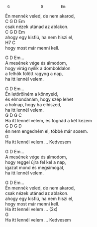      G              D        Em              
Én mennék veled, de nem akarod,   
         C         G          D    Em   
csak nézek utánad az ablakon.   
                 C  G      D            Em   
ahogy egy kisfiú, ha nem hiszi el,   
         H7                    C   
hogy most már menni kell.   
   
G D Em...   
A mesének vége és álmodom,   
hogy virág nyílik a domboldalon   
a felhők fölött ragyog a nap,   
ha itt lennél velem.   
   
G D Em...   
Én letörölném a könnyeid,   
és elmondanám, hogy szép lehet   
a holnap, hogy ha elhiszed,   
ha itt lennél velem.   
      G                 D          G                        C   
Ha itt lennél velem, és fognád a két kezem   
      G                            D         G        D   
én nem engedném el, többé már sosem.   
                                                   G   
Ha itt lennél velem ...   Kedvesem   
   
G D Em...   
A mesének vége és álmodom,   
hogy reggel újra fel kel a nap,   
igazat mond és megsimogat,   
ha itt lennél velem.   
   
 G D Em...   
Én mennék veled, de nem akarod,   
csak nézek utánad az ablakon.   
ahogy egy kisfiú, ha nem hiszi el,   
hogy most már menni kell.   
Ha itt lennél velem ...  (2x)   
                                                  G   
Ha itt lennél velem ...   Kedvesem   
   
